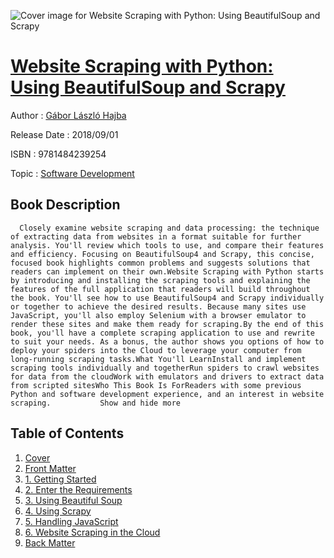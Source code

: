 ![Cover image for Website Scraping with Python: Using BeautifulSoup and Scrapy](https://imgdetail.ebookreading.net/cover/cover/software_development/EB9781484239254.jpg)

[Website Scraping with Python: Using BeautifulSoup and Scrapy](https://ebookreading.net/view/book/Website+Scraping+with+Python%3A+Using+BeautifulSoup+and+Scrapy-EB9781484239254_1.html "Website Scraping with Python: Using BeautifulSoup and Scrapy")
====================================================================================================================

Author : [Gábor László Hajba](https://ebookreading.net/search/author/G%C3%A1bor+L%C3%A1szl%C3%B3+Hajba)

Release Date : 2018/09/01

ISBN : 9781484239254

Topic : [Software Development](https://ebookreading.net/search/category/software-development)

Book Description
-----------------

      Closely examine website scraping and data processing: the technique of extracting data from websites in a format suitable for further analysis. You'll review which tools to use, and compare their features and efficiency. Focusing on BeautifulSoup4 and Scrapy, this concise, focused book highlights common problems and suggests solutions that readers can implement on their own.Website Scraping with Python starts by introducing and installing the scraping tools and explaining the features of the full application that readers will build throughout the book. You'll see how to use BeautifulSoup4 and Scrapy individually or together to achieve the desired results. Because many sites use JavaScript, you'll also employ Selenium with a browser emulator to render these sites and make them ready for scraping.By the end of this book, you'll have a complete scraping application to use and rewrite to suit your needs. As a bonus, the author shows you options of how to deploy your spiders into the Cloud to leverage your computer from long-running scraping tasks.What You'll LearnInstall and implement scraping tools individually and togetherRun spiders to crawl websites for data from the cloudWork with emulators and drivers to extract data from scripted sitesWho This Book Is ForReaders with some previous Python and software development experience, and an interest in website scraping.           Show and hide more                
Table of Contents
-----------------

1. [Cover](https://ebookreading.net/view/book/Website+Scraping+with+Python%3A+Using+BeautifulSoup+and+Scrapy-EB9781484239254_1.html)
1. [Front Matter](https://ebookreading.net/view/book/Website+Scraping+with+Python%3A+Using+BeautifulSoup+and+Scrapy-EB9781484239254_2.html)
1. [1. Getting Started](https://ebookreading.net/view/book/Website+Scraping+with+Python%3A+Using+BeautifulSoup+and+Scrapy-EB9781484239254_3.html)
1. [2. Enter the Requirements](https://ebookreading.net/view/book/Website+Scraping+with+Python%3A+Using+BeautifulSoup+and+Scrapy-EB9781484239254_4.html)
1. [3. Using Beautiful Soup](https://ebookreading.net/view/book/Website+Scraping+with+Python%3A+Using+BeautifulSoup+and+Scrapy-EB9781484239254_5.html)
1. [4. Using Scrapy](https://ebookreading.net/view/book/Website+Scraping+with+Python%3A+Using+BeautifulSoup+and+Scrapy-EB9781484239254_6.html)
1. [5. Handling JavaScript](https://ebookreading.net/view/book/Website+Scraping+with+Python%3A+Using+BeautifulSoup+and+Scrapy-EB9781484239254_7.html)
1. [6. Website Scraping in the Cloud](https://ebookreading.net/view/book/Website+Scraping+with+Python%3A+Using+BeautifulSoup+and+Scrapy-EB9781484239254_8.html)
1. [Back Matter](https://ebookreading.net/view/book/Website+Scraping+with+Python%3A+Using+BeautifulSoup+and+Scrapy-EB9781484239254_9.html)
